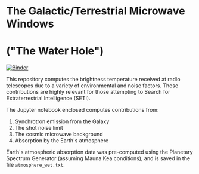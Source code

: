 # The Galactic/Terrestrial Microwave Windows 
# ("The Water Hole")

[![Binder](https://mybinder.org/badge_logo.svg)](https://mybinder.org/v2/gh/dh4gan/waterhole/master)

This repository computes the brightness temperature received at radio telescopes due to a variety of environmental and noise factors.  These contributions are highly relevant for those attempting to Search for Extraterrestrial Intelligence (SETI).

The Jupyter notebook enclosed computes contributions from:

 1. Synchrotron emission from the Galaxy
 2. The shot noise limit
 3. The cosmic microwave background
 4. Absorption by the Earth's atmosphere

Earth's atmospheric absorption data was pre-computed using the Planetary Spectrum Generator (assuming Mauna Kea conditions), and is saved in the file `atmosphere_wet.txt`.
